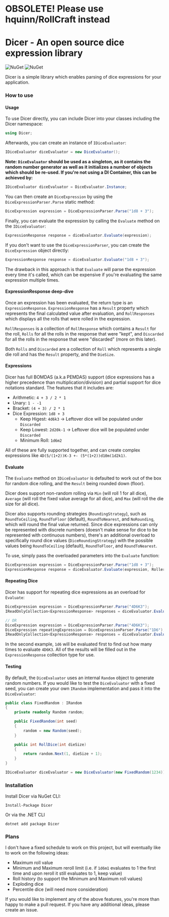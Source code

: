 # OBSOLETE! Please use hquinn/RollCraft instead

# Dicer - An open source dice expression library

![NuGet](https://img.shields.io/nuget/v/Dicer)
![NuGet](https://img.shields.io/nuget/dt/Dicer)

Dicer is a simple library which enables parsing of dice expressions for your application.

### How to use

#### Usage

To use Dicer directly, you can include Dicer into your classes including the Dicer namespace:

```csharp
using Dicer;
```

Afterwards, you can create an instance of `IDiceEvaluator`:

```csharp
IDiceEvaluator diceEvaluator = new DiceEvaluator();
```

**Note: `DiceEvaluator` should be used as a singleton, as it contains the random number generator as well as it
initializes a number of objects which should be re-used. If you're not using a DI Container, this can be achieved by:**

```csharp
IDiceEvaluator diceEvaluator = DiceEvaluator.Instance;
```

You can then create an `DiceExpression` by using the `DiceExpressionParser.Parse` static method:

```csharp
DiceExpression expression = DiceExpressionParser.Parse("1d8 + 3");
```

Finally, you can evaluate the expression by calling the `Evaluate` method on the `IDiceEvaluator`:

```csharp
ExpressionResponse response = diceEvaluator.Evaluate(expression);
```

If you don't want to use the `DiceExpressionParser`, you can create the `DiceExpression` object directly:

```csharp
ExpressionResponse response = diceEvaluator.Evaluate("1d8 + 3");
```

The drawback in this approach is that `Evaluate` will parse the expression every time it's called, which can be expensive if you're evaluating the same expression multiple times.

#### ExpressionResponse deep-dive

Once an expression has been evaluated, the return type is an `ExpressionResponse`. `ExpressionResponse` has a `Result`
property which represents the final calculated value after evaluation, and `RollResponses` which displays all the rolls
that were rolled in the expression.

`RollResponses` is a collection of `RollResponse` which contains a `Result` for the roll, `Rolls` for all the rolls in
the response that were "kept", and `Discarded` for all the rolls in the response that were "discarded" (more on this
later).

Both `Rolls` and `Discarded` are a collection of `Roll` which represents a single die roll and has the `Result`
property, and the `DieSize`.

#### Expressions

Dicer has full BOMDAS (a.k.a PEMDAS) support (dice expressions has a higher precedence than multiplication/division) and
partial support for dice notations standard. The features that it includes are:

- Arithmetic: `4 + 3 / 2 * 1`
- Unary: `1 - -1`
- Bracket: `(4 + 3) / 2 * 1`
- Dice Expression: `1d8 + 3`
    - Keep Higest: `4d6k3` -> Leftover dice will be populated under `Discarded`
    - Keep Lowest: `2d20k-1` -> Leftover dice will be populated under `Discarded`
    - Minimum Roll: `1d6m2`

All of these are fully supported together, and can create complex expressions like
`4D(5/(1+2))K-3 +- (5*(1+2))d10m(1d2k1)`.

#### Evaluate

The `Evaluate` method on `IDiceEvaluator` is defaulted to work out of the box for random dice rolling, and the `Result`
being rounded down (floor).

Dicer does support non-random rolling via `Min` (will roll 1 for all dice), `Average` (will roll the fixed value average
for all dice), and `Max` (will roll the die size for all dice).

Dicer also supports rounding strategies (`RoundingStrategy`), such as `RoundToCeiling`, `RoundToFloor` (default),
`RoundToNearest`, and `NoRounding`, which will round the final value returned. Since dice expressions can only be
represented with discrete numbers (doesn't make sense for dice to be represented with continuous numbers), there's an
additional overload to specifically round dice values (`DiceRoundingStrategy`) with the possible values being
`RoundToCeiling` (default), `RoundToFloor`, and `RoundToNearest`.

To use, simply pass the overloaded parameters into the `Evaluate` function:

```csharp
DiceExpression expression = DiceExpressionParser.Parse("1d8 + 3");
ExpressionResponse response = diceEvaluator.Evaluate(expression, Roller.Max, RoundingStrategy.NoRounding, DiceRoundingStrategy.RoundToNearest);
```

#### Repeating Dice

Dicer has support for repeating dice expressions as an overload for `Evaluate`:

```csharp
DiceExpression expression = DiceExpressionParser.Parse("4D6K3");
IReadOnlyCollection<ExpressionResponse> responses = diceEvaluator.Evaluate(expression, 6);

// OR
DiceExpression expression = DiceExpressionParser.Parse("4D6K3");
DiceExpression repeatingExpression = DiceExpressionParser.Parse("1D6");
IReadOnlyCollection<ExpressionResponse> responses = diceEvaluator.Evaluate(expression, repeatingExpression);
```

In the second example, `1d6` will be evaluated first to find out how many times to evaluate `4D6K3`. All of the results
will be filled out in the `ExpressionResponse` collection type for use.

#### Testing

By default, the `DiceEvaluator` uses an internal `Random` object to generate random numbers. If you would like to test
the `DiceEvaluator` with a fixed seed, you can create your own `IRandom` implementation and pass it into the
`DiceEvaluator`:

```csharp
public class FixedRandom : IRandom
{
    private readonly Random random;

    public FixedRandom(int seed)
    {
        random = new Random(seed);
    }

    public int RollDice(int dieSize)
    {
        return random.Next(1, dieSize + 1);
    }
}

IDiceEvaluator diceEvaluator = new DiceEvaluator(new FixedRandom(1234));
```

### Installation

Install Dicer via NuGet CLI:

```
Install-Package Dicer
```

Or via the .NET CLI

```
dotnet add package Dicer
```

### Plans

I don't have a fixed schedule to work on this project, but will eventually like to work on the following ideas:

- Maximum roll value
- Minimum and Maximum reroll limit (i.e. if `1d6m1` evaluates to 1 the first time and upon reroll it still evaluates to
  1, keep value)
- Roll history (to support the Minimum and Maximum roll values)
- Exploding dice
- Percentile dice (will need more consideration)

If you would like to implement any of the above features, you're more than happy to make a pull request. If you have any
additional ideas, please create an issue.
